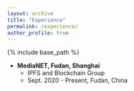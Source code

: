 ```yaml
---
layout: archive
title: "Experience"
permalink: /experience/
author_profile: true
---
```


{% include base_path %}

* **MediaNET, Fudan, Shanghai**
  * IPFS and Blockchain Group
  * Sept. 2020 - Present, Fudan, China
